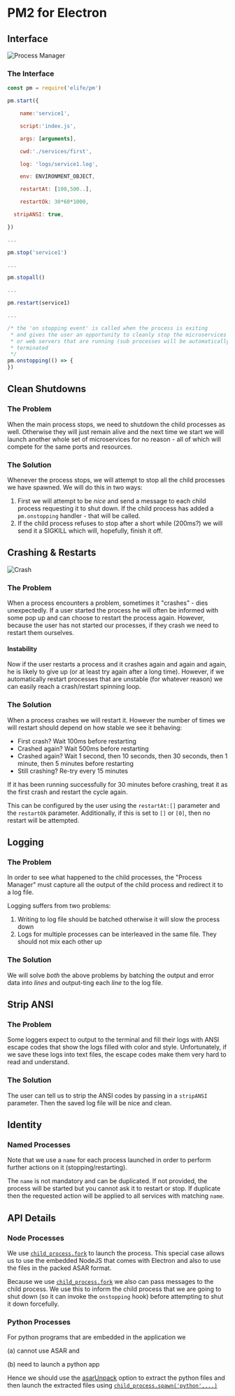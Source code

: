 # PM2 for Electron

## Interface

![Process Manager](./process-manager.png)

### The Interface

```javascript
const pm = require('elife/pm')

pm.start({

	name:'service1',

	script:'index.js',

	args: [arguments],

	cwd:'./services/first',

	log: 'logs/service1.log',

	env: ENVIRONMENT_OBJECT,

	restartAt: [100,500..],

	restartOk: 30*60*1000,

  stripANSI: true,

})

...

pm.stop('service1')

...

pm.stopall()

...

pm.restart(service1)

...

/* the 'on stopping event' is called when the process is exiting
 * and gives the user an opportunity to cleanly stop the microservices
 * or web servers that are running (sub processes will be automatically
 * terminated
 */
pm.onstopping(() => {
})
```

## Clean Shutdowns

### The Problem

When the main process stops, we need to  shutdown the child processes as well. Otherwise they will just remain alive and the next time we start we will launch another whole set of microservices for no reason -  all of which will compete for the same ports and resources.

### The Solution

Whenever the process stops, we will attempt to stop all the child processes we have spawned. We will do this in two ways:

1. First we will attempt to be _nice_ and send a message to each child process requesting it to shut down. If the child process has added a `pm.onstopping` handler - that will be called.
2. If the child process refuses to stop after a short while (200ms?) we will send it a SIGKILL which will, hopefully, finish it off.

## Crashing & Restarts

![Crash](./crash.png)

### The Problem

When a process encounters a problem, sometimes it "crashes" - dies unexpectedly. If a user started the process he will often be informed with some pop up and can choose to restart the process again. However, because the user has not started our processes, if they crash we need to restart them ourselves.

#### Instability

Now if the user restarts a process and it crashes again and again and again, he is likely to give up (or at least try again after a long time). However, if we automatically restart processes that are unstable (for whatever reason) we can easily reach a crash/restart spinning loop.

### The Solution

When a process crashes we will restart it. However the number of times we will restart should depend on how stable we see it behaving:

- First crash? Wait 100ms before restarting
- Crashed again? Wait 500ms before restarting
- Crashed again? Wait 1 second, then 10 seconds, then 30 seconds, then 1 minute, then 5 minutes before restarting
- Still crashing? Re-try every 15 minutes

If it has been running successfully for 30 minutes before crashing, treat it as the first crash and restart the cycle again.

This can be configured by the user using the `restartAt:[]` parameter
and the `restartOk` parameter.
Additionally, if this is set to `[]` or `[0]`, then no restart will be
attempted.

## Logging

### The Problem

In order to see what happened to the child processes, the "Process Manager" must capture all the output of the child process and redirect it to a log file.

Logging suffers from two problems:

1. Writing to log file should be batched otherwise it will slow the process down
2. Logs for multiple processes can be interleaved in the same file. They should not mix each other up

### The Solution

We will solve _both_ the above problems by batching the output and error data into _lines_ and output-ting each _line_ to the log file.

## Strip ANSI

### The Problem

Some loggers expect to output to the terminal and fill their logs with ANSI escape codes that show the logs filled with color and style. Unfortunately, if we save these logs into text files, the escape codes make them very hard to read and understand.

### The Solution

The user can tell us to strip the ANSI codes by passing in a `stripANSI` parameter. Then the saved log file will be nice and clean.

## Identity

### Named Processes

Note that we use a `name` for each process launched in order to perform further actions on it (stopping/restarting).

The `name` is not mandatory and can be duplicated. If not provided, the process will be started but you cannot ask it to restart or stop. If duplicate then the requested action will be applied to all services with matching `name`.

## API Details

### Node Processes

We use [`child_process.fork`](https://nodejs.org/api/child_process.html#child_process_child_process_fork_modulepath_args_options) to launch the process. This special case allows us to use the embedded NodeJS that comes with Electron and also to use the files in the packed ASAR format.

Because we use [`child_process.fork`](https://nodejs.org/api/child_process.html#child_process_child_process_fork_modulepath_args_options) we also can pass messages to the child process. We use this to inform the child process that we are going to shut down (so it can invoke the `onstopping` hook) before attempting to shut it down forcefully.

### Python Processes

For python programs that are embedded in the application we

(a) cannot use ASAR and

(b) need to launch a python app

Hence we should use the [asarUnpack](https://www.electron.build/configuration/configuration#configuration-asarUnpack) option to extract the python files and then launch the extracted files using [`child_process.spawn('python',...)`](https://nodejs.org/api/child_process.html#child_process_child_process_spawn_command_args_options)
